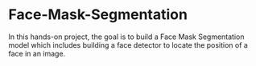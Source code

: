 # Face-Mask-Segmentation
In this hands-on project, the goal is to build a Face Mask Segmentation model  which includes building a face detector to locate the position of a face in an  image.
